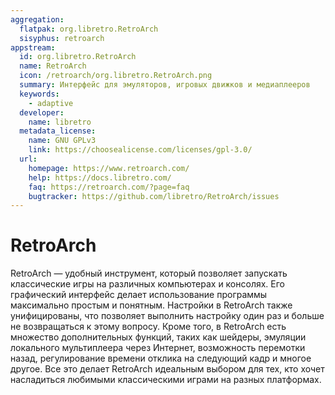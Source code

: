 ```yaml
---
aggregation:
  flatpak: org.libretro.RetroArch
  sisyphus: retroarch
appstream:
  id: org.libretro.RetroArch
  name: RetroArch
  icon: /retroarch/org.libretro.RetroArch.png
  summary: Интерфейс для эмуляторов, игровых движков и медиаплееров
  keywords:
    - adaptive
  developer:
    name: libretro
  metadata_license:
    name: GNU GPLv3
    link: https://choosealicense.com/licenses/gpl-3.0/
  url:
    homepage: https://www.retroarch.com/
    help: https://docs.libretro.com/
    faq: https://retroarch.com/?page=faq
    bugtracker: https://github.com/libretro/RetroArch/issues
---
```


# RetroArch

RetroArch — удобный инструмент, который позволяет запускать классические игры на различных компьютерах и консолях. Его графический интерфейс делает использование программы максимально простым и понятным. Настройки в RetroArch также унифицированы, что позволяет выполнить настройку один раз и больше не возвращаться к этому вопросу.
Кроме того, в RetroArch есть множество дополнительных функций, таких как шейдеры, эмуляции локального мультиплеера через Интернет, возможность перемотки назад, регулирование времени отклика на следующий кадр и многое другое. Все это делает RetroArch идеальным выбором для тех, кто хочет насладиться любимыми классическими играми на разных платформах.

<!--@include: @ru/apps/.parts/install/content-repo.md-->
<!--@include: @ru/apps/.parts/install/content-flatpak.md-->
